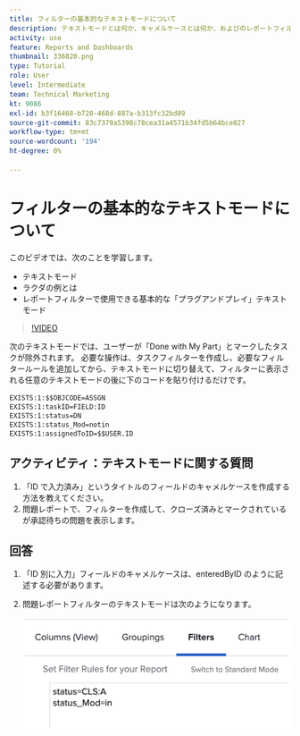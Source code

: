 ```yaml
---
title: フィルターの基本的なテキストモードについて
description: テキストモードとは何か、キャメルケースとは何か、およびのレポートフィルターで使用できる基本的な「プラグアンドプレイ」テキストモードについて説明します。 [!DNL  Workfront].
activity: use
feature: Reports and Dashboards
thumbnail: 336820.png
type: Tutorial
role: User
level: Intermediate
team: Technical Marketing
kt: 9086
exl-id: b3f16468-b720-468d-887a-b313fc32bd89
source-git-commit: 83c7379a5398c78cea31a4571b34fd5b64bce027
workflow-type: tm+mt
source-wordcount: '194'
ht-degree: 0%

---
```


# フィルターの基本的なテキストモードについて

このビデオでは、次のことを学習します。

* テキストモード
* ラクダの例とは
* レポートフィルターで使用できる基本的な「プラグアンドプレイ」テキストモード

>[!VIDEO](https://video.tv.adobe.com/v/336820/?quality=12)

次のテキストモードでは、ユーザーが「Done with My Part」とマークしたタスクが除外されます。 必要な操作は、タスクフィルターを作成し、必要なフィルタールールを追加してから、テキストモードに切り替えて、フィルターに表示される任意のテキストモードの後に下のコードを貼り付けるだけです。

```
EXISTS:1:$$OBJCODE=ASSGN  
EXISTS:1:taskID=FIELD:ID  
EXISTS:1:status=DN  
EXISTS:1:status_Mod=notin  
EXISTS:1:assignedToID=$$USER.ID 
```

## アクティビティ：テキストモードに関する質問

1. 「ID で入力済み」というタイトルのフィールドのキャメルケースを作成する方法を教えてください。
1. 問題レポートで、フィルターを作成して、クローズ済みとマークされているが承認待ちの問題を表示します。

## 回答

1. 「ID 別に入力」フィールドのキャメルケースは、enteredByID のように記述する必要があります。
1. 問題レポートフィルターのテキストモードは次のようになります。

   ![テキストモードで新しいフィルターを作成するための画面の画像](assets/btm-answer.png)
